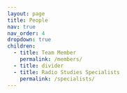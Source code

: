 ```yaml
---
layout: page
title: People
nav: true
nav_order: 4
dropdown: true
children:
  - title: Team Member
	permalink: /members/
  - title: divider
  - title: Radio Studies Specialists
	permalink: /specialists/
---
```

